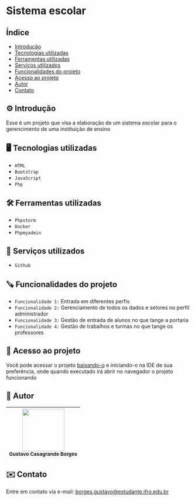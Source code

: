 # Sistema escolar

## Índice
* [Introdução](#%EF%B8%8F-introdução)
* [Tecnologias utilizadas](#%EF%B8%8F-tecnologias-utilizadas)
* [Ferramentas utilizadas](#%EF%B8%8F-ferramentas-utilizadas)
* [Serviços utilizados](#-serviços-utilizados)
* [Funcionalidades do projeto](#-funcionalidades-do-projeto)
* [Acesso ao projeto](#-acesso-ao-projeto)
* [Autor](#-autor)
* [Contato](#%EF%B8%8F-contato)

## ⚙️ Introdução

Esse é um projeto que visa a elaboração de um sistema escolar para o gerencimento de uma instituição de ensino

## 🖥️ Tecnologias utilizadas

- ``HTML``
- ``Bootstrap``
- ``JavaScript``
- ``Php``

## 🛠️ Ferramentas utilizadas

- ``Phpstorm``
- ``Docker``
- ``Phpmyadmin``

## 🧰 Serviços utilizados

- ``Github``

## 🪚 Funcionalidades do projeto

- ``Funcionalidade 1:`` Entrada em diferentes perfis
- ``Funcionalidade 2:`` Gerenciamento de todos os dados e setores no perfil administrador
- ``Funcionalidade 3:`` Gestão de entrada de alunos no que tange a portaria
- ``Funcionalidade 4:`` Gestão de trabalhos e turmas no que tange os professores

## 📂 Acesso ao projeto

Você pode acessar o projeto [baixando-o]() e iniciando-o na IDE de sua preferência, onde quando executado irá abrir no navegador o projeto funcionando

## 👤 Autor

| [<img src="https://github.com/gustavotht21.png" width=115><br><sub>Gustavo Casagrande Borges</sub>](https://github.com/gustavotht21) |  
| :---: | 

## ✉️ Contato

Entre em contato via e-mail: borges.gustavo@estudante.ifro.edu.br